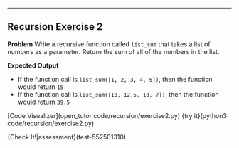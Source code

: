 ----------

## Recursion Exercise 2

**Problem**
Write a recursive function called `list_sum` that takes a list of numbers as a parameter. Return the sum of all of the numbers in the list.

**Expected Output**
* If the function call is `list_sum([1, 2, 3, 4, 5])`, then the function would return `15`
* If the function call is `list_sum([10, 12.5, 10, 7])`, then the function would return `39.5`

[Code Visualizer](open_tutor code/recursion/exercise2.py)
{try it}(python3 code/recursion/exercise2.py)

{Check It!|assessment}(test-552501310)
